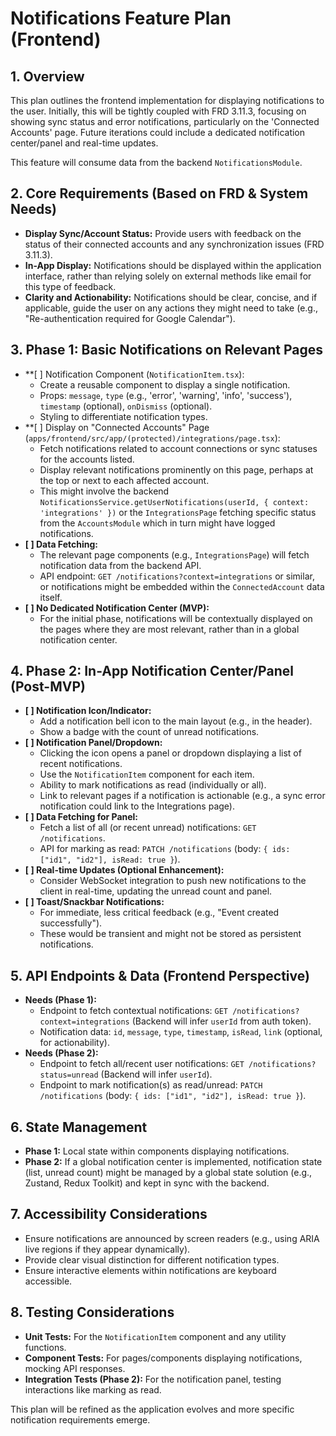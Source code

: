 # Notifications Feature Plan (Frontend)

## 1. Overview

This plan outlines the frontend implementation for displaying notifications to the user. Initially, this will be tightly coupled with FRD 3.11.3, focusing on showing sync status and error notifications, particularly on the 'Connected Accounts' page. Future iterations could include a dedicated notification center/panel and real-time updates.

This feature will consume data from the backend `NotificationsModule`.

## 2. Core Requirements (Based on FRD & System Needs)

*   **Display Sync/Account Status:** Provide users with feedback on the status of their connected accounts and any synchronization issues (FRD 3.11.3).
*   **In-App Display:** Notifications should be displayed within the application interface, rather than relying solely on external methods like email for this type of feedback.
*   **Clarity and Actionability:** Notifications should be clear, concise, and if applicable, guide the user on any actions they might need to take (e.g., "Re-authentication required for Google Calendar").

## 3. Phase 1: Basic Notifications on Relevant Pages

*   **[ ] Notification Component (`NotificationItem.tsx`):
    *   Create a reusable component to display a single notification.
    *   Props: `message`, `type` (e.g., 'error', 'warning', 'info', 'success'), `timestamp` (optional), `onDismiss` (optional).
    *   Styling to differentiate notification types.
*   **[ ] Display on "Connected Accounts" Page (`apps/frontend/src/app/(protected)/integrations/page.tsx`):
    *   Fetch notifications related to account connections or sync statuses for the accounts listed.
    *   Display relevant notifications prominently on this page, perhaps at the top or next to each affected account.
    *   This might involve the backend `NotificationsService.getUserNotifications(userId, { context: 'integrations' })` or the `IntegrationsPage` fetching specific status from the `AccountsModule` which in turn might have logged notifications.
*   **[ ] Data Fetching:**
    *   The relevant page components (e.g., `IntegrationsPage`) will fetch notification data from the backend API.
    *   API endpoint: `GET /notifications?context=integrations` or similar, or notifications might be embedded within the `ConnectedAccount` data itself.
*   **[ ] No Dedicated Notification Center (MVP):**
    *   For the initial phase, notifications will be contextually displayed on the pages where they are most relevant, rather than in a global notification center.

## 4. Phase 2: In-App Notification Center/Panel (Post-MVP)

*   **[ ] Notification Icon/Indicator:**
    *   Add a notification bell icon to the main layout (e.g., in the header).
    *   Show a badge with the count of unread notifications.
*   **[ ] Notification Panel/Dropdown:**
    *   Clicking the icon opens a panel or dropdown displaying a list of recent notifications.
    *   Use the `NotificationItem` component for each item.
    *   Ability to mark notifications as read (individually or all).
    *   Link to relevant pages if a notification is actionable (e.g., a sync error notification could link to the Integrations page).
*   **[ ] Data Fetching for Panel:**
    *   Fetch a list of all (or recent unread) notifications: `GET /notifications`.
    *   API for marking as read: `PATCH /notifications` (body: `{ ids: ["id1", "id2"], isRead: true }`).
*   **[ ] Real-time Updates (Optional Enhancement):**
    *   Consider WebSocket integration to push new notifications to the client in real-time, updating the unread count and panel.
*   **[ ] Toast/Snackbar Notifications:**
    *   For immediate, less critical feedback (e.g., "Event created successfully").
    *   These would be transient and might not be stored as persistent notifications.

## 5. API Endpoints & Data (Frontend Perspective)

*   **Needs (Phase 1):**
    *   Endpoint to fetch contextual notifications: `GET /notifications?context=integrations` (Backend will infer `userId` from auth token).
    *   Notification data: `id`, `message`, `type`, `timestamp`, `isRead`, `link` (optional, for actionability).
*   **Needs (Phase 2):**
    *   Endpoint to fetch all/recent user notifications: `GET /notifications?status=unread` (Backend will infer `userId`).
    *   Endpoint to mark notification(s) as read/unread: `PATCH /notifications` (body: `{ ids: ["id1", "id2"], isRead: true }`).

## 6. State Management

*   **Phase 1:** Local state within components displaying notifications.
*   **Phase 2:** If a global notification center is implemented, notification state (list, unread count) might be managed by a global state solution (e.g., Zustand, Redux Toolkit) and kept in sync with the backend.

## 7. Accessibility Considerations

*   Ensure notifications are announced by screen readers (e.g., using ARIA live regions if they appear dynamically).
*   Provide clear visual distinction for different notification types.
*   Ensure interactive elements within notifications are keyboard accessible.

## 8. Testing Considerations

*   **Unit Tests:** For the `NotificationItem` component and any utility functions.
*   **Component Tests:** For pages/components displaying notifications, mocking API responses.
*   **Integration Tests (Phase 2):** For the notification panel, testing interactions like marking as read.

This plan will be refined as the application evolves and more specific notification requirements emerge.
